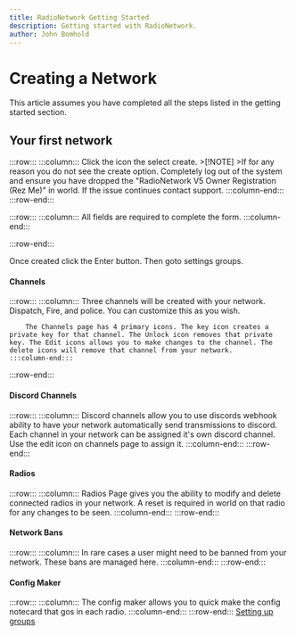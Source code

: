 ```yaml
---
title: RadioNetwork Getting Started
description: Getting started with RadioNetwork.
author: John Bomhold
---
```


# Creating a Network
This article assumes you have completed all the steps listed in the getting started section.

## Your first network
:::row:::
    :::column:::
        Click the <i class="fas fa-city"></i> icon the select create.
        >[!NOTE]
        >If for any reason you do not see the create option. Completely log out of the system and ensure you have dropped the "RadioNetwork V5 Owner Registration (Rez Me)" in world. If the issue continues contact support.
    :::column-end:::
:::row-end:::

:::row:::
    :::column:::
        All fields are required to complete the form.
    :::column-end:::
   
:::row-end:::

Once created click the Enter button. Then goto settings groups.

#### Channels
:::row:::
    :::column:::
        Three channels will be created with your network. Dispatch, Fire, and police. You can customize this as you wish.

        The Channels page has 4 primary icons. The key icon creates a private key for that channel. The Unlock icon removes that private key. The Edit icons allows you to make changes to the channel. The delete icons will remove that channel from your network.
    :::column-end:::
:::row-end:::

#### Discord Channels
:::row:::
    :::column:::
        Discord channels allow you to use discords webhook ability to have your network automatically send transmissions to discord. Each channel in your network can be assigned it's own discord channel. Use the edit icon on channels page to assign it.
    :::column-end:::
:::row-end:::

#### Radios
:::row:::
    :::column:::
        Radios Page gives you the ability to modify and delete connected radios in your network. A reset is required in world on that radio for any changes to be seen.
    :::column-end:::
:::row-end:::

#### Network Bans
:::row:::
    :::column:::
        In rare cases a user might need to be banned from your network. These bans are managed here.
    :::column-end:::
:::row-end:::

#### Config Maker
:::row:::
    :::column:::
        The config maker allows you to quick make the config notecard that gos in each radio. 
    :::column-end:::
:::row-end:::
[Setting up groups](groups.md)